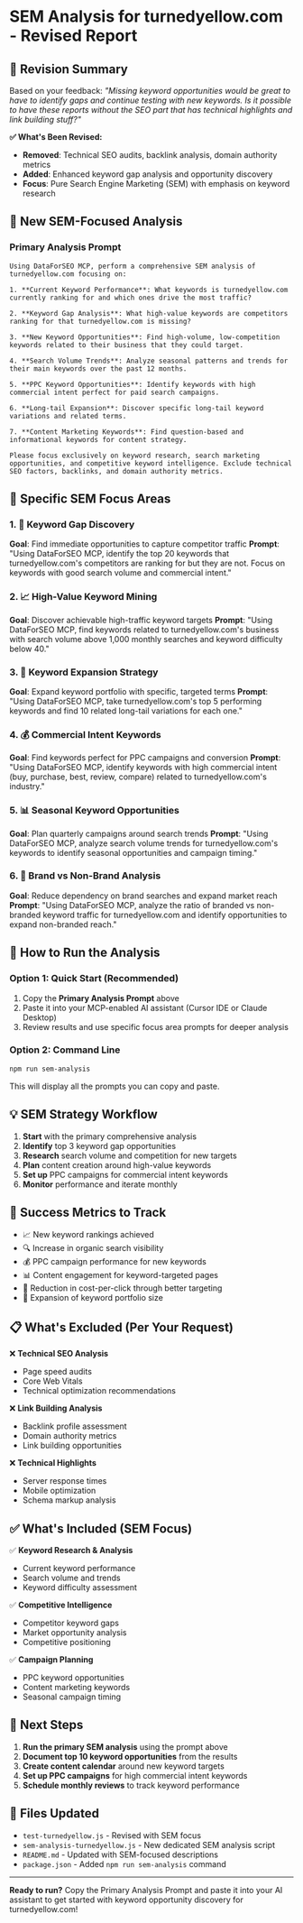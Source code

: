 # SEM Analysis for turnedyellow.com - Revised Report

## 🎯 Revision Summary

Based on your feedback: *"Missing keyword opportunities would be great to have to identify gaps and continue testing with new keywords. Is it possible to have these reports without the SEO part that has technical highlights and link building stuff?"*

**✅ What's Been Revised:**
- **Removed**: Technical SEO audits, backlink analysis, domain authority metrics
- **Added**: Enhanced keyword gap analysis and opportunity discovery
- **Focus**: Pure Search Engine Marketing (SEM) with emphasis on keyword research

## 🔑 New SEM-Focused Analysis

### Primary Analysis Prompt
```
Using DataForSEO MCP, perform a comprehensive SEM analysis of turnedyellow.com focusing on:

1. **Current Keyword Performance**: What keywords is turnedyellow.com currently ranking for and which ones drive the most traffic?

2. **Keyword Gap Analysis**: What high-value keywords are competitors ranking for that turnedyellow.com is missing?

3. **New Keyword Opportunities**: Find high-volume, low-competition keywords related to their business that they could target.

4. **Search Volume Trends**: Analyze seasonal patterns and trends for their main keywords over the past 12 months.

5. **PPC Keyword Opportunities**: Identify keywords with high commercial intent perfect for paid search campaigns.

6. **Long-tail Expansion**: Discover specific long-tail keyword variations and related terms.

7. **Content Marketing Keywords**: Find question-based and informational keywords for content strategy.

Please focus exclusively on keyword research, search marketing opportunities, and competitive keyword intelligence. Exclude technical SEO factors, backlinks, and domain authority metrics.
```

## 🎯 Specific SEM Focus Areas

### 1. 💎 Keyword Gap Discovery
**Goal**: Find immediate opportunities to capture competitor traffic
**Prompt**: "Using DataForSEO MCP, identify the top 20 keywords that turnedyellow.com's competitors are ranking for but they are not. Focus on keywords with good search volume and commercial intent."

### 2. 📈 High-Value Keyword Mining
**Goal**: Discover achievable high-traffic keyword targets
**Prompt**: "Using DataForSEO MCP, find keywords related to turnedyellow.com's business with search volume above 1,000 monthly searches and keyword difficulty below 40."

### 3. 🔄 Keyword Expansion Strategy
**Goal**: Expand keyword portfolio with specific, targeted terms
**Prompt**: "Using DataForSEO MCP, take turnedyellow.com's top 5 performing keywords and find 10 related long-tail variations for each one."

### 4. 💰 Commercial Intent Keywords
**Goal**: Find keywords perfect for PPC campaigns and conversion
**Prompt**: "Using DataForSEO MCP, identify keywords with high commercial intent (buy, purchase, best, review, compare) related to turnedyellow.com's industry."

### 5. 📊 Seasonal Keyword Opportunities
**Goal**: Plan quarterly campaigns around search trends
**Prompt**: "Using DataForSEO MCP, analyze search volume trends for turnedyellow.com's keywords to identify seasonal opportunities and campaign timing."

### 6. 🎪 Brand vs Non-Brand Analysis
**Goal**: Reduce dependency on brand searches and expand market reach
**Prompt**: "Using DataForSEO MCP, analyze the ratio of branded vs non-branded keyword traffic for turnedyellow.com and identify opportunities to expand non-branded reach."

## 🚀 How to Run the Analysis

### Option 1: Quick Start (Recommended)
1. Copy the **Primary Analysis Prompt** above
2. Paste it into your MCP-enabled AI assistant (Cursor IDE or Claude Desktop)
3. Review results and use specific focus area prompts for deeper analysis

### Option 2: Command Line
```bash
npm run sem-analysis
```
This will display all the prompts you can copy and paste.

## 💡 SEM Strategy Workflow

1. **Start** with the primary comprehensive analysis
2. **Identify** top 3 keyword gap opportunities
3. **Research** search volume and competition for new targets
4. **Plan** content creation around high-value keywords
5. **Set up** PPC campaigns for commercial intent keywords
6. **Monitor** performance and iterate monthly

## 🎯 Success Metrics to Track

- 📈 New keyword rankings achieved
- 🔍 Increase in organic search visibility
- 💰 PPC campaign performance for new keywords
- 📊 Content engagement for keyword-targeted pages
- 🎪 Reduction in cost-per-click through better targeting
- 🔄 Expansion of keyword portfolio size

## 📋 What's Excluded (Per Your Request)

❌ **Technical SEO Analysis**
- Page speed audits
- Core Web Vitals
- Technical optimization recommendations

❌ **Link Building Analysis**
- Backlink profile assessment
- Domain authority metrics
- Link building opportunities

❌ **Technical Highlights**
- Server response times
- Mobile optimization
- Schema markup analysis

## ✅ What's Included (SEM Focus)

✅ **Keyword Research & Analysis**
- Current keyword performance
- Search volume and trends
- Keyword difficulty assessment

✅ **Competitive Intelligence**
- Competitor keyword gaps
- Market opportunity analysis
- Competitive positioning

✅ **Campaign Planning**
- PPC keyword opportunities
- Content marketing keywords
- Seasonal campaign timing

## 🔄 Next Steps

1. **Run the primary SEM analysis** using the prompt above
2. **Document top 10 keyword opportunities** from the results
3. **Create content calendar** around new keyword targets
4. **Set up PPC campaigns** for high commercial intent keywords
5. **Schedule monthly reviews** to track keyword performance

## 📁 Files Updated

- `test-turnedyellow.js` - Revised with SEM focus
- `sem-analysis-turnedyellow.js` - New dedicated SEM analysis script
- `README.md` - Updated with SEM-focused descriptions
- `package.json` - Added `npm run sem-analysis` command

---

**Ready to run?** Copy the Primary Analysis Prompt and paste it into your AI assistant to get started with keyword opportunity discovery for turnedyellow.com! 